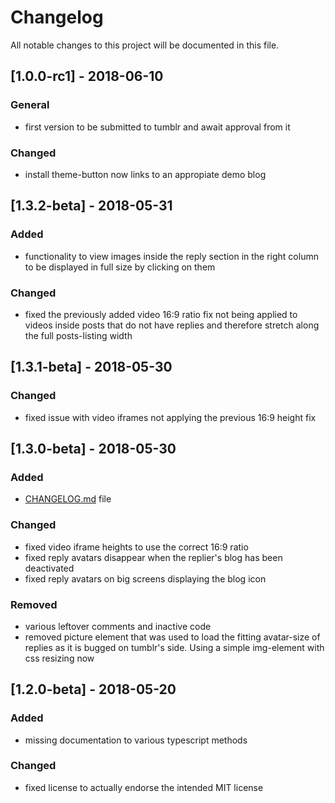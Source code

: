 # Changelog
All notable changes to this project will be documented in this file.

## [1.0.0-rc1] - 2018-06-10
### General
- first version to be submitted to tumblr and await approval from it

### Changed
- install theme-button now links to an appropiate demo blog

## [1.3.2-beta] - 2018-05-31
### Added
- functionality to view images inside the reply section in the right column to be displayed in full size by clicking on them

### Changed
- fixed the previously added video 16:9 ratio fix not being applied to videos inside posts that do not have replies and therefore stretch along the full posts-listing width

## [1.3.1-beta] - 2018-05-30
### Changed
- fixed issue with video iframes not applying the previous 16:9 height fix

## [1.3.0-beta] - 2018-05-30
### Added
- [CHANGELOG.md](https://github.com/Sprowl/tumblr-glitch-theme/blob/master/CHANGELOG.md) file

### Changed
- fixed video iframe heights to use the correct 16:9 ratio
- fixed reply avatars disappear when the replier's blog has been deactivated
- fixed reply avatars on big screens displaying the blog icon

### Removed
- various leftover comments and inactive code
- removed picture element that was used to load the fitting avatar-size of replies as it is bugged on tumblr's side. Using a simple img-element with css resizing now

## [1.2.0-beta] - 2018-05-20
### Added
- missing documentation to various typescript methods

### Changed
- fixed license to actually endorse the intended MIT license
